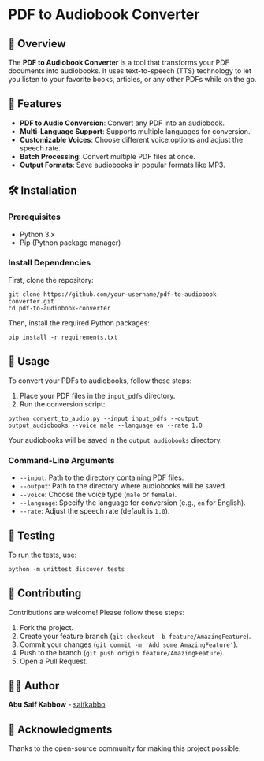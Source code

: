 <!DOCTYPE html>
<html lang="en">
<head>
    <meta charset="UTF-8">
    <meta name="viewport" content="width=device-width, initial-scale=1.0">
    
    
</head>
<body>

<h1>PDF to Audiobook Converter</h1>

<h2>🚀 Overview</h2>
<p>The <strong>PDF to Audiobook Converter</strong> is a tool that transforms your PDF documents into audiobooks. It uses text-to-speech (TTS) technology to let you listen to your favorite books, articles, or any other PDFs while on the go.</p>

<h2>🎯 Features</h2>
<ul>
    <li><strong>PDF to Audio Conversion</strong>: Convert any PDF into an audiobook.</li>
    <li><strong>Multi-Language Support</strong>: Supports multiple languages for conversion.</li>
    <li><strong>Customizable Voices</strong>: Choose different voice options and adjust the speech rate.</li>
    <li><strong>Batch Processing</strong>: Convert multiple PDF files at once.</li>
    <li><strong>Output Formats</strong>: Save audiobooks in popular formats like MP3.</li>
</ul>

<h2>🛠️ Installation</h2>
<h3>Prerequisites</h3>
<ul>
    <li>Python 3.x</li>
    <li>Pip (Python package manager)</li>
</ul>

<h3>Install Dependencies</h3>
<p>First, clone the repository:</p>
<pre><code>git clone https://github.com/your-username/pdf-to-audiobook-converter.git
cd pdf-to-audiobook-converter</code></pre>

<p>Then, install the required Python packages:</p>
<pre><code>pip install -r requirements.txt</code></pre>

<h2>🚀 Usage</h2>
<p>To convert your PDFs to audiobooks, follow these steps:</p>
<ol>
    <li>Place your PDF files in the <code>input_pdfs</code> directory.</li>
    <li>Run the conversion script:</li>
</ol>
<pre><code>python convert_to_audio.py --input input_pdfs --output output_audiobooks --voice male --language en --rate 1.0</code></pre>
<p>Your audiobooks will be saved in the <code>output_audiobooks</code> directory.</p>

<h3>Command-Line Arguments</h3>
<ul>
    <li><code>--input</code>: Path to the directory containing PDF files.</li>
    <li><code>--output</code>: Path to the directory where audiobooks will be saved.</li>
    <li><code>--voice</code>: Choose the voice type (<code>male</code> or <code>female</code>).</li>
    <li><code>--language</code>: Specify the language for conversion (e.g., <code>en</code> for English).</li>
    <li><code>--rate</code>: Adjust the speech rate (default is <code>1.0</code>).</li>
</ul>

<h2>🧪 Testing</h2>
<p>To run the tests, use:</p>
<pre><code>python -m unittest discover tests</code></pre>



<h2>🤝 Contributing</h2>
<p>Contributions are welcome! Please follow these steps:</p>
<ol>
    <li>Fork the project.</li>
    <li>Create your feature branch (<code>git checkout -b feature/AmazingFeature</code>).</li>
    <li>Commit your changes (<code>git commit -m 'Add some AmazingFeature'</code>).</li>
    <li>Push to the branch (<code>git push origin feature/AmazingFeature</code>).</li>
    <li>Open a Pull Request.</li>
</ol>

<h2>🧑‍💻 Author</h2>
<p><strong>Abu Saif Kabbow</strong> - <a href="https://github.com/saifkabbo">saifkabbo</a></p>

<h2>🙏 Acknowledgments</h2>
<p>Thanks to the open-source community for making this project possible.</p>

</body>
</html>
